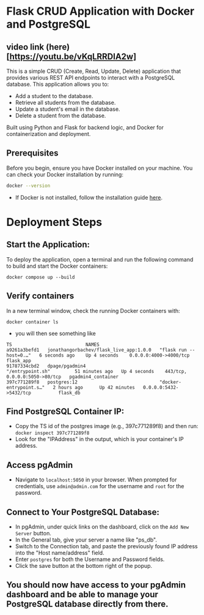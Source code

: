 
# Flask CRUD Application with Docker and PostgreSQL

## video link (here)[https://youtu.be/vKqLRRDIA2w]

This is a simple CRUD (Create, Read, Update, Delete) application that provides various REST API endpoints to interact with a PostgreSQL database. This application allows you to:

- Add a student to the database.
- Retrieve all students from the database.
- Update a student's email in the database.
- Delete a student from the database.

Built using Python and Flask for backend logic, and Docker for containerization and deployment. 

## Prerequisites

Before you begin, ensure you have Docker installed on your machine. You can check your Docker installation by running:

```bash
docker --version
```
- If Docker is not installed, follow the installation guide [here](https://docs.docker.com/engine/install/).


# Deployment Steps
## Start the Application:
To deploy the application, open a terminal and run the following command to build and start the Docker containers:
```
docker compose up --build
```
## Verify containers
In a new terminal window, check the running Docker containers with:

 ```docker container ls```
- you will then see something like
```
TS                           NAMES
a9261a3befd1   jonathangorbachev/flask_live_app:1.0.0   "flask run --host=0.…"   6 seconds ago    Up 4 seconds    0.0.0.0:4000->4000/tcp          flask_app
91787334cbd2   dpage/pgadmin4                           "/entrypoint.sh"         51 minutes ago   Up 4 seconds    443/tcp, 0.0.0.0:5050->80/tcp   pgadmin4_container
397c771289f8   postgres:12                              "docker-entrypoint.s…"   2 hours ago      Up 42 minutes   0.0.0.0:5432->5432/tcp          flask_db
```
## Find PostgreSQL Container IP:
- Copy the TS id of the postgres image (e.g., 397c771289f8) and then run:
 ```docker inspect 397c771289f8```
- Look for the "IPAddress" in the output, which is your container's IP address.
## Access pgAdmin
- Navigate to `localhost:5050` in your browser. When prompted for credentials, use `admin@admin.com` for the username and `root` for the password.
## Connect to Your PostgreSQL Database:
- In pgAdmin, under quick links on the dashboard, click on the `Add New Server` button.
- In the General tab, give your server a name like "ps_db".
- Switch to the Connection tab, and paste the previously found IP address into the "Host name/address" field.
- Enter `postgres` for both the Username and Password fields.
- Click the save button at the bottom right of the popup.

## You should now have access to your pgAdmin dashboard and be able to manage your PostgreSQL database directly from there.

